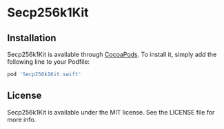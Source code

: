 # Secp256k1Kit

## Installation

Secp256k1Kit is available through [CocoaPods](https://cocoapods.org). To install
it, simply add the following line to your Podfile:

```ruby
pod 'Secp256k1Kit.swift'
```

## License

Secp256k1Kit is available under the MIT license. See the LICENSE file for more info.
